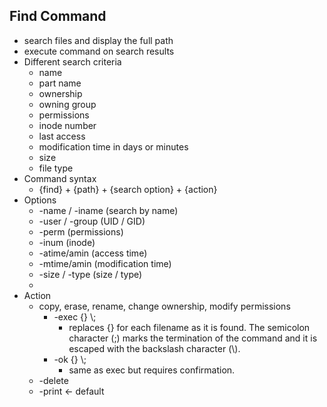 ## Find Command

- search files and display the full path
- execute command on search results
- Different search criteria
	- name
	- part name
	- ownership
	- owning group
	- permissions
	- inode number
	- last access
	- modification time in days or minutes
	- size
	- file type
- Command syntax
	- {find} + {path} + {search option} + {action}
- Options
	- -name / -iname (search by name)
	- -user / -group (UID / GID)
	- -perm (permissions)
	- -inum (inode)
	- -atime/amin (access time)
	- -mtime/amin (modification time)
	- -size / -type (size / type)
	-
- Action
	- copy, erase, rename, change ownership, modify permissions
		- -exec  {} \\;
			- replaces {} for each filename as it is found. The semicolon character (;) marks the termination of the command and it is escaped with the backslash character (\\).
		- -ok  {} \\;
			- same as exec but requires confirmation.
	- -delete
	- -print <- default